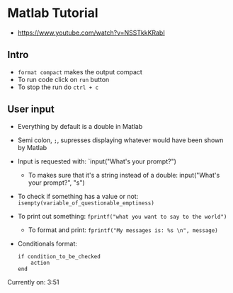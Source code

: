 # Matlab Tutorial

- https://www.youtube.com/watch?v=NSSTkkKRabI

## Intro

- `format compact` makes the output compact
- To run code click on `run` button 
- To stop the run do `ctrl + c`

## User input

- Everything by default is a double in Matlab
- Semi colon, `;`, supresses displaying whatever would have been shown by Matlab
- Input is requested with: `input("What's your prompt?")
    - To makes sure that it's a string instead of a double: input("What's your prompt?", "s")

- To check if something has a value or not: `isempty(variable_of_questionable_emptiness)`
- To print out something: `fprintf("what you want to say to the world")`
    - To format and print: `fprintf("My messages is: %s \n", message)`

- Conditionals format:
    ```
    if condition_to_be_checked
        action
    end
    ```

Currently on: 3:51